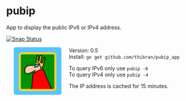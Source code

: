 # pubip
App to display the public IPv6 or IPv4 address.

[![Snap Status](https://build.snapcraft.io/badge/thibran/pubip_app.svg)](https://build.snapcraft.io/user/thibran/pubip_app)

<img src="icon.png" align="left" height="128" width="128" hspace="20"/>

Version: 0.5  
Install: `go get github.com/thibran/pubip_app`

To query IPv6 only use `pubip -6`  
To query IPv4 only use `pubip -4`

The IP address is cached for 15 minutes.